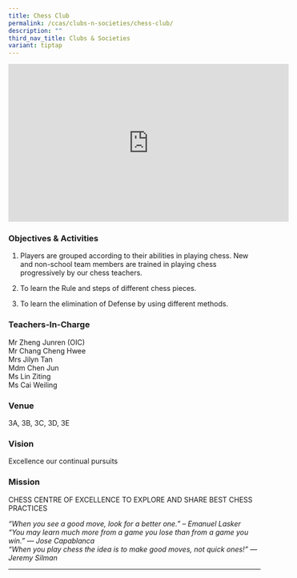 ```yaml
---
title: Chess Club
permalink: /ccas/clubs-n-societies/chess-club/
description: ""
third_nav_title: Clubs & Societies
variant: tiptap
---
```

<div class="iframe-wrapper">
<iframe height="315" width="560" allowfullscreen="true" frameborder="0" src="https://www.youtube.com/embed/MlbXnouU3rY?si=ow7ovsODeVwF9juq"></iframe>
</div>
<h3>Objectives &amp; Activities</h3>
<ol data-tight="true" class="tight">
<li>
<p>Players are grouped according to their abilities in playing chess. New
and non-school team members are trained in playing chess progressively
by our chess teachers.</p>
</li>
<li>
<p>To learn the Rule and steps of different chess pieces.</p>
</li>
<li>
<p>To learn the elimination of Defense by using different methods.</p>
</li>
</ol>
<h3>Teachers-In-Charge</h3>
<p>Mr Zheng Junren (OIC)
<br>Mr Chang Cheng Hwee
<br>Mrs Jilyn Tan
<br>Mdm Chen Jun
<br>Ms Lin Ziting
<br>Ms Cai Weiling</p>
<h3>Venue</h3>
<p>3A, 3B, 3C, 3D, 3E</p>
<h3>Vision</h3>
<p>Excellence our continual pursuits</p>
<h3>Mission</h3>
<p>CHESS CENTRE OF EXCELLENCE TO EXPLORE AND SHARE BEST CHESS PRACTICES</p>
<p><em>“When you see a good move, look for a better one.” – Emanuel Lasker<br>“You may learn much more from a game you lose than from a game you win.” — Jose Capablanca<br>“When you play chess the idea is to make good moves, not quick ones!” — Jeremy Silman</em>
</p>
<hr>
<p></p>